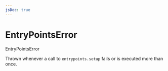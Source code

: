 ```yaml
---
jsDoc: true
---
```


<a name="entrypointserror" id="entrypointserror"></a>

# EntryPointsError
EntryPointsError

Thrown whenever a call to `entrypoints.setup` fails or is executed more than once.


